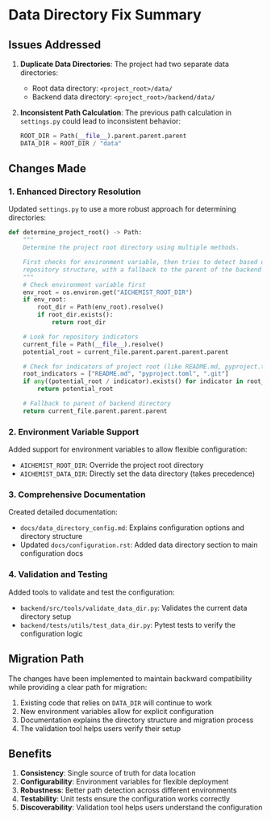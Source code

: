 # Data Directory Fix Summary

## Issues Addressed

1. **Duplicate Data Directories**: The project had two separate data
   directories:

   - Root data directory: `<project_root>/data/`
   - Backend data directory: `<project_root>/backend/data/`

2. **Inconsistent Path Calculation**: The previous path calculation in
   `settings.py` could lead to inconsistent behavior:
   ```python
   ROOT_DIR = Path(__file__).parent.parent.parent
   DATA_DIR = ROOT_DIR / "data"
   ```

## Changes Made

### 1. Enhanced Directory Resolution

Updated `settings.py` to use a more robust approach for determining directories:

```python
def determine_project_root() -> Path:
    """
    Determine the project root directory using multiple methods.

    First checks for environment variable, then tries to detect based on
    repository structure, with a fallback to the parent of the backend directory.
    """
    # Check environment variable first
    env_root = os.environ.get("AICHEMIST_ROOT_DIR")
    if env_root:
        root_dir = Path(env_root).resolve()
        if root_dir.exists():
            return root_dir

    # Look for repository indicators
    current_file = Path(__file__).resolve()
    potential_root = current_file.parent.parent.parent.parent

    # Check for indicators of project root (like README.md, pyproject.toml, etc.)
    root_indicators = ["README.md", "pyproject.toml", ".git"]
    if any((potential_root / indicator).exists() for indicator in root_indicators):
        return potential_root

    # Fallback to parent of backend directory
    return current_file.parent.parent.parent
```

### 2. Environment Variable Support

Added support for environment variables to allow flexible configuration:

- `AICHEMIST_ROOT_DIR`: Override the project root directory
- `AICHEMIST_DATA_DIR`: Directly set the data directory (takes precedence)

### 3. Comprehensive Documentation

Created detailed documentation:

- `docs/data_directory_config.md`: Explains configuration options and directory
  structure
- Updated `docs/configuration.rst`: Added data directory section to main
  configuration docs

### 4. Validation and Testing

Added tools to validate and test the configuration:

- `backend/src/tools/validate_data_dir.py`: Validates the current data directory
  setup
- `backend/tests/utils/test_data_dir.py`: Pytest tests to verify the
  configuration logic

## Migration Path

The changes have been implemented to maintain backward compatibility while
providing a clear path for migration:

1. Existing code that relies on `DATA_DIR` will continue to work
2. New environment variables allow for explicit configuration
3. Documentation explains the directory structure and migration process
4. The validation tool helps users verify their setup

## Benefits

1. **Consistency**: Single source of truth for data location
2. **Configurability**: Environment variables for flexible deployment
3. **Robustness**: Better path detection across different environments
4. **Testability**: Unit tests ensure the configuration works correctly
5. **Discoverability**: Validation tool helps users understand the configuration
